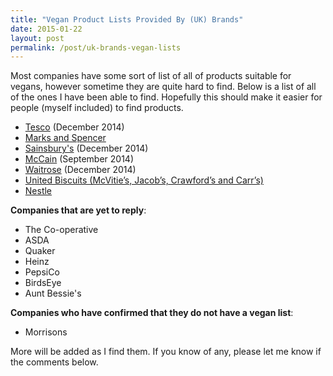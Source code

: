 ```yaml
---
title: "Vegan Product Lists Provided By (UK) Brands"
date: 2015-01-22
layout: post
permalink: /post/uk-brands-vegan-lists
---
```


Most companies have some sort of list of all of products suitable for vegans, however sometime they are quite hard to find. Below is a list of all of the ones I have been able to find. Hopefully this should make it easier for people (myself included) to find products.

- [Tesco](https://upload.scottrobertson.me/SamuNuSIZ0GHl.pdf) (December 2014)
- [Marks and Spencer](http://health.marksandspencer.com/uploads/pdfs/Vegans.pdf)
- [Sainsbury's](https://upload.scottrobertson.me/x6s232y5pgQ56.pdf) (December 2014)
- [McCain](https://upload.scottrobertson.me/ng2Bx0M6t8zij.pdf) (September 2014)
- [Waitrose](https://upload.scottrobertson.me/UKoI3rbWOYd8N.pdf) (December 2014)
- [United Biscuits (McVitie’s, Jacob’s, Crawford’s and Carr’s)](http://www.unitedbiscuits.com/our-consumers/health-nutrition/special-diets/#tab-1413900132-2-73)
- [Nestle](http://www.nestle.co.uk/asset-library/documents/nutritionhealthwellness/vegan%20list.pdf)

**Companies that are yet to reply**:

- The Co-operative
- ASDA
- Quaker
- Heinz
- PepsiCo
- BirdsEye
- Aunt Bessie's


**Companies who have confirmed that they do not have a vegan list**:

 - Morrisons

More will be added as I find them. If you know of any, please let me know if the comments below.
